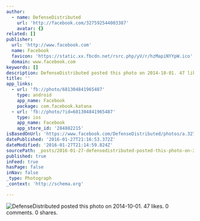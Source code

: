 ```yaml
---
author:
  - name: DefenseDistributed
    url: 'http://facebook.com/327592544003387'
    avatar: {}
related: []
publisher:
  url: 'http://www.facebook.com'
  name: Facebook
  favicon: 'https://static.xx.fbcdn.net/rsrc.php/yV/r/hzMapiNYYpW.ico'
  domain: www.facebook.com
keywords: []
description: DefenseDistributed posted this photo on 2014-10-01. 47 likes. 0 comments. 0 shares.
title: ''
app_links:
  - url: 'fb://photo/681304841965487'
    type: android
    app_name: Facebook
    package: com.facebook.katana
  - url: 'fb://photo/?id=681304841965487'
    type: ios
    app_name: Facebook
    app_store_id: '284882215'
isBasedOnUrl: 'https://www.facebook.com/DefenseDistributed/photos/a.327621397333835.69461.327592544003387/681304841965487/?type=3'
datePublished: '2016-01-27T21:16:53.372Z'
dateModified: '2016-01-27T21:14:59.824Z'
sourcePath: _posts/2016-01-27-defensedistributed-posted-this-photo-on-2014-10-01-47-likes.md
published: true
inFeed: true
hasPage: false
inNav: false
_type: Photograph
_context: 'http://schema.org'

---
```

![DefenseDistributed posted this photo on 2014-10-01&period; 47 likes&period; 0 comments&period; 0 shares&period;](https://scontent.xx.fbcdn.net/hphotos-xtp1/t31.0-0/p320x320/10712581_681304841965487_4824001808427017796_o.jpg)